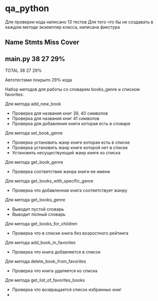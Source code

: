 # qa_python
Для проверки кода написано 13 тестов
Для того что бы не создавать в каждом методе экземпляр класса, написана фикстура

Name          Stmts   Miss  Cover
---------------------------------
main.py          38     27    29%
---------------------------------
TOTAL            38     27    29%

Автотестами покрыто 29% кода


Набор методов для работы со словарем books_genre и списком favorites:
 
Для метода add_new_book  
 - Проверка для названия книг 39, 40 символов  
 - Проверка для названия книг 41 символов 
 - Проверка для добавления книги которая есть в словаре

Для метода set_book_genre
 - Проверка установить жанр книге которая есть в списке
 - Проверка установить жанр книге которой нет в списке
 - Установить несуществующий жанр книге из списка

Для метода get_book_genre
 - Проверка соответствия жанра книги ее имени 

Для метода get_books_with_specific_genre
 - Проверка что добавленная книга соответствует жанру
	
Для метода get_books_genre
 - Выводит пустой словарь
 - Выводит полный словарь

Для метода get_books_for_children 
 - Проверка что в списке книга без возростного рейтинга

Для метода add_book_in_favorites
- Проверка что книга добавляется в список

Для метода delete_book_from_favorites 
- Проверка что книга удаляется из списка

Для метода get_list_of_favorites_books
- Проверка что возвращается список избранных книг
 - 

